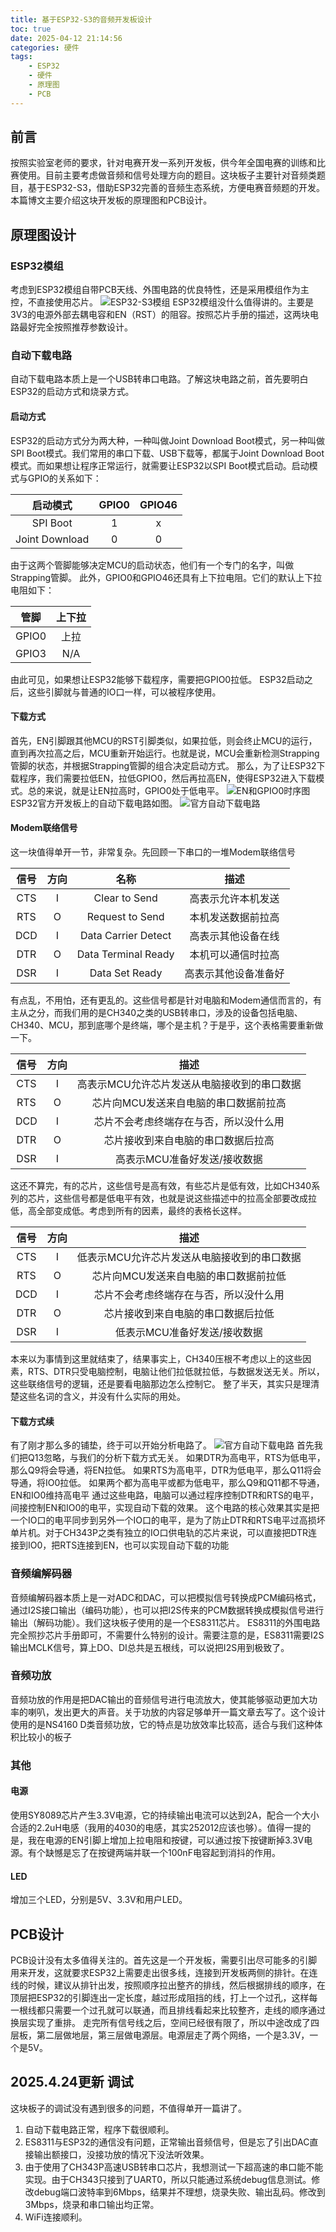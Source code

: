 ```yaml
---
title: 基于ESP32-S3的音频开发板设计
toc: true
date: 2025-04-12 21:14:56
categories: 硬件
tags:
    - ESP32
    - 硬件
    - 原理图
    - PCB
---
```


## 前言
按照实验室老师的要求，针对电赛开发一系列开发板，供今年全国电赛的训练和比赛使用。目前主要考虑做音频和信号处理方向的题目。这块板子主要针对音频类题目，基于ESP32-S3，借助ESP32完善的音频生态系统，方便电赛音频题的开发。
本篇博文主要介绍这块开发板的原理图和PCB设计。

<!-- more -->


## 原理图设计
### ESP32模组
考虑到ESP32模组自带PCB天线、外围电路的优良特性，还是采用模组作为主控，不直接使用芯片。
![ESP32-S3模组](基于ESP32-S3的音频开发板设计/image.png)
ESP32模组没什么值得讲的。主要是3V3的电源外部去耦电容和EN（RST）的阻容。按照芯片手册的描述，这两块电路最好完全按照推荐参数设计。
### 自动下载电路
自动下载电路本质上是一个USB转串口电路。了解这块电路之前，首先要明白ESP32的启动方式和烧录方式。
#### 启动方式
ESP32的启动方式分为两大种，一种叫做Joint Download Boot模式，另一种叫做SPI Boot模式。我们常用的串口下载、USB下载等，都属于Joint Download Boot模式。而如果想让程序正常运行，就需要让ESP32以SPI Boot模式启动。启动模式与GPIO的关系如下：

|启动模式|GPIO0|GPIO46|
|:-:|:-:|:-:|
|SPI Boot|1|x|
|Joint Download|0|0|

由于这两个管脚能够决定MCU的启动状态，他们有一个专门的名字，叫做Strapping管脚。
此外，GPIO0和GPIO46还具有上下拉电阻。它们的默认上下拉电阻如下：

|管脚|上下拉|
|:-:|:-:|
|GPIO0|上拉|
|GPIO3|N/A|

由此可见，如果想让ESP32能够下载程序，需要把GPIO0拉低。
ESP32启动之后，这些引脚就与普通的IO口一样，可以被程序使用。

#### 下载方式
首先，EN引脚跟其他MCU的RST引脚类似，如果拉低，则会终止MCU的运行，直到再次拉高之后，MCU重新开始运行。也就是说，MCU会重新检测Strapping管脚的状态，并根据Strapping管脚的组合决定启动方式。
那么，为了让ESP32下载程序，我们需要拉低EN，拉低GPIO0，然后再拉高EN，使得ESP32进入下载模式。总的来说，就是让EN拉高时，GPIO0处于低电平。
![EN和GPIO0时序图](基于ESP32-S3的音频开发板设计/image-3.png)
ESP32官方开发板上的自动下载电路如图。
![官方自动下载电路](基于ESP32-S3的音频开发板设计/image-2.png)
#### Modem联络信号
这一块值得单开一节，非常复杂。先回顾一下串口的一堆Modem联络信号

|信号|方向|名称|描述|
|:-:|:-:|:-:|:-:|
|CTS|I|Clear to Send|高表示允许本机发送|
|RTS|O|Request to Send|本机发送数据前拉高|
|DCD|I|Data Carrier Detect|高表示其他设备在线|
|DTR|O|Data Terminal Ready|本机可以通信时拉高|
|DSR|I|Data Set Ready|高表示其他设备准备好|

有点乱，不用怕，还有更乱的。这些信号都是针对电脑和Modem通信而言的，有主从之分，而我们用的是CH340之类的USB转串口，涉及的设备包括电脑、CH340、MCU，那到底哪个是终端，哪个是主机？于是乎，这个表格需要重新做一下。

|信号|方向|描述|
|:-:|:-:|:-:|
|CTS|I|高表示MCU允许芯片发送从电脑接收到的串口数据|
|RTS|O|芯片向MCU发送来自电脑的串口数据前拉高|
|DCD|I|芯片不会考虑终端存在与否，所以没什么用|
|DTR|O|芯片接收到来自电脑的串口数据后拉高|
|DSR|I|高表示MCU准备好发送/接收数据|

这还不算完，有的芯片，这些信号是高有效，有些芯片是低有效，比如CH340系列的芯片，这些信号都是低电平有效，也就是说这些描述中的拉高全部要改成拉低，高全部变成低。考虑到所有的因素，最终的表格长这样。

|信号|方向|描述|
|:-:|:-:|:-:|
|CTS|I|低表示MCU允许芯片发送从电脑接收到的串口数据|
|RTS|O|芯片向MCU发送来自电脑的串口数据前拉低|
|DCD|I|芯片不会考虑终端存在与否，所以没什么用|
|DTR|O|芯片接收到来自电脑的串口数据后拉低|
|DSR|I|低表示MCU准备好发送/接收数据|

本来以为事情到这里就结束了，结果事实上，CH340压根不考虑以上的这些因素，RTS、DTR只受电脑控制，电脑让他们拉低就拉低，与数据发送无关。所以，这些联络信号的逻辑，还是要看电脑那边怎么控制它。
整了半天，其实只是理清楚这些名词的含义，并没有什么实际的用处。

#### 下载方式续
有了刚才那么多的铺垫，终于可以开始分析电路了。
![官方自动下载电路](基于ESP32-S3的音频开发板设计/image-2.png)
首先我们把Q13忽略，与我们的分析下载方式无关。
如果DTR为高电平，RTS为低电平，那么Q9将会导通，将EN拉低。
如果RTS为高电平，DTR为低电平，那么Q11将会导通，将IO0拉低。
如果两个都为高电平或都为低电平，那么Q9和Q11都不导通，EN和IO0维持高电平
通过这些电路，电脑可以通过程序控制DTR和RTS的电平，间接控制EN和IO0的电平，实现自动下载的效果。
这个电路的核心效果其实是把一个IO口的电平同步到另外一个IO口的电平，是为了防止DTR和RTS电平过高损坏单片机。对于CH343P之类有独立的IO口供电轨的芯片来说，可以直接把DTR连接到IO0，把RTS连接到EN，也可以实现自动下载的功能
### 音频编解码器
音频编解码器本质上是一对ADC和DAC，可以把模拟信号转换成PCM编码格式，通过I2S接口输出（编码功能），也可以把I2S传来的PCM数据转换成模拟信号进行输出（解码功能）。我们这块板子使用的是一个ES8311芯片。
ES8311的外围电路完全照抄芯片手册即可，不需要什么特别的设计。需要注意的是，ES8311需要I2S输出MCLK信号，算上DO、DI总共是五根线，可以说把I2S用到极致了。
### 音频功放
音频功放的作用是把DAC输出的音频信号进行电流放大，使其能够驱动更加大功率的喇叭，发出更大的声音。关于功放的内容足够单开一篇文章去写了。这个设计使用的是NS4160 D类音频功放，它的特点是功放效率比较高，适合与我们这种体积比较小的板子
### 其他
#### 电源
使用SY8089芯片产生3.3V电源，它的持续输出电流可以达到2A，配合一个大小合适的2.2uH电感（我用的4030的电感，其实252012应该也够）。值得一提的是，我在电源的EN引脚上增加上拉电阻和按键，可以通过按下按键断掉3.3V电源。有个缺憾是忘了在按键两端并联一个100nF电容起到消抖的作用。
#### LED
增加三个LED，分别是5V、3.3V和用户LED。

## PCB设计
PCB设计没有太多值得关注的。首先这是一个开发板，需要引出尽可能多的引脚用来开发，这就要求ESP32上需要走出很多线，连接到开发板两侧的排针。在连线的时候，建议从排针出发，按照顺序拉出整齐的排线，然后根据排线的顺序，在顶层把ESP32的引脚连出一定长度，越过形成阻挡的线，打上一个过孔，这样每一根线都只需要一个过孔就可以联通，而且排线看起来比较整齐，走线的顺序通过换层实现了重排。
走完所有信号线之后，空间已经很有限了，所以中途改成了四层板，第二层做地层，第三层做电源层。电源层走了两个网络，一个是3.3V，一个是5V。

## 2025.4.24更新 调试
这块板子的调试没有遇到很多的问题，不值得单开一篇讲了。
1. 自动下载电路正常，程序下载很顺利。
2. ES8311与ESP32的通信没有问题，正常输出音频信号，但是忘了引出DAC直接输出额接口，没接功放的情况下没法听效果。
3. 由于使用了CH343P高速USB转串口芯片，我想测试一下超高速的串口能不能实现。由于CH343只接到了UART0，所以只能通过系统debug信息测试。修改debug端口波特率到6Mbps，结果并不理想，烧录失败、输出乱码。修改到3Mbps，烧录和串口输出均正常。
4. WiFi连接顺利。
